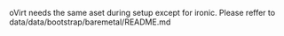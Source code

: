 oVirt needs the same aset during setup except for ironic.
Please reffer to data/data/bootstrap/baremetal/README.md
